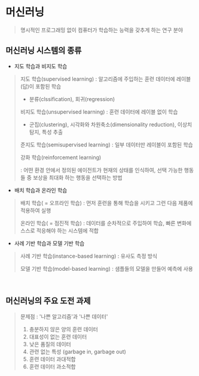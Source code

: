 # 머신러닝

> 명시적인 프로그래밍 없이 컴퓨터가 학습하는 능력을 갖추게 하는 연구 분야

## 머신러닝 시스템의 종류

* 지도 학습과 비지도 학습

> 지도 학습(supervised learning) : 알고리즘에 주입하는 훈련 데이터에 레이블(답)이 포함된 학습
>
> - 분류(clssification), 회귀(regression)
>
> 비지도 학습(unsupervised learning) : 훈련 데이터에 레이블 없이 학습
>
> - 군집(clustering), 시각화와 차원축소(dimensionality reduction), 이상치 탐지, 특성 추출
>
> 준지도 학습(semisupervised learning) : 일부 데이터만 레이블이 포함된 학습
>
> 강화 학습(reinforcement learning)  
>
>  : 어떤 환경 안에서 정의된 에이전트가 현재의 상태를 인식하여, 선택 가능한 행동들 중 보상을 최대화 하는 행동을 선택하는 방법

* 배치 학습과 온라인 학습

> 배치 학습( = 오프라인 학습) : 먼저 훈련을 통해 학습을 시키고 그런 다음 제품에 적용하여 실행
>
> 온라인 학습( = 점진적 학습) : 데이터를 순차적으로 주입하여 학습, 빠른 변화에 스스로 적응해야 하는 시스템에 적합

*  사례 기반 학습과 모델 기반 학습

> 사례 기반 학습(instance-based learning) : 유사도 측정 방식
>
> 모델 기반 학습(model-based learning) : 샘플들의 모델을 만들어 예측에 사용

<br>

## 머신러닝의 주요 도전 과제

> 문제점 : '나쁜 알고리즘'과 '나쁜 데이터'
>
> 1. 충분하지 않은 양의 훈련 데이터
> 2. 대표성이 없는 훈련 데이터
> 3. 낮은 품질의 데이터
> 4. 관련 없는 특성 (garbage in, garbage out)
> 5. 훈련 데이터 과대적합
> 6. 훈련 데이터 과소적합

<br>


